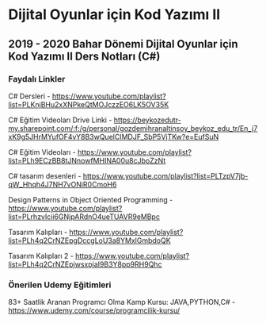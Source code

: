 # Dijital Oyunlar için Kod Yazımı II

## 2019 - 2020 Bahar Dönemi Dijital Oyunlar için Kod Yazımı II Ders Notları (C#)

### Faydalı Linkler

C# Dersleri - https://www.youtube.com/playlist?list=PLKnjBHu2xXNPkeQtMOJczzEO6LK5OV35K

C# Eğitim Videoları Drive Linki - https://beykozedutr-my.sharepoint.com/:f:/g/personal/gozdemihranaltinsoy_beykoz_edu_tr/En_j7xK9g5JHrMYufOF4vY8B3wQuelCIMDJF_SbP5VjTKw?e=EufSuN

C# Eğitim Videoları - https://www.youtube.com/playlist?list=PLh9ECzBB8tJNnowfMHINA00u8cJboZzNt

C# tasarım desenleri - https://www.youtube.com/playlist?list=PLTzpV7jb-qW_Hhqh4J7NH7vONiR0CmoH6

Design Patterns in Object Oriented Programming - https://www.youtube.com/playlist?list=PLrhzvIcii6GNjpARdnO4ueTUAVR9eMBpc

Tasarım Kalıpları - https://www.youtube.com/playlist?list=PLh4q2CrNZEpgDccgLoU3a8YMxlGmbdoQK

Tasarım Kalıpları 2 - https://www.youtube.com/playlist?list=PLh4q2CrNZEpjwsxpjaI9B3Y8pp9RH9Qhc

### Önerilen Udemy Eğitimleri

83+ Saatlik Aranan Programcı Olma Kamp Kursu: JAVA,PYTHON,C# - https://www.udemy.com/course/programcilik-kursu/


